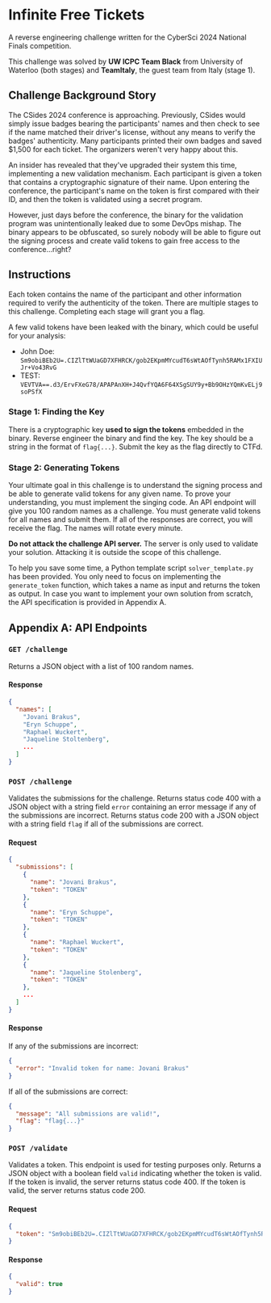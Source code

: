# Infinite Free Tickets

A reverse engineering challenge written for the CyberSci 2024 National Finals competition.

This challenge was solved by **UW ICPC Team Black** from University of Waterloo (both stages) and **TeamItaly**, the guest team from Italy (stage 1).

## Challenge Background Story

The CSides 2024 conference is approaching. Previously, CSides would simply issue badges bearing the participants' names and then check to see if the name matched their driver's license, without any means to verify the badges' authenticity. Many participants printed their own badges and saved $1,500 for each ticket. The organizers weren't very happy about this.

An insider has revealed that they've upgraded their system this time, implementing a new validation mechanism. Each participant is given a token that contains a cryptographic signature of their name. Upon entering the conference, the participant's name on the token is first compared with their ID, and then the token is validated using a secret program.

However, just days before the conference, the binary for the validation program was unintentionally leaked due to some DevOps mishap. The binary appears to be obfuscated, so surely nobody will be able to figure out the signing process and create valid tokens to gain free access to the conference...right?

## Instructions

Each token contains the name of the participant and other information required to verify the authenticity of the token. There are multiple stages to this challenge. Completing each stage will grant you a flag.

A few valid tokens have been leaked with the binary, which could be useful for your analysis:

- John Doe: `Sm9obiBEb2U=.CIZlTtWUaGD7XFHRCK/gob2EKpmMYcudT6sWtAOfTynh5RAMx1FXIUJr+Vo43RvG`
- TEST: `VEVTVA==.d3/ErvFXeG78/APAPAnXH+J4QvfYQA6F64XSgSUY9y+Bb9OHzYQmKvELj9soPSfX`

### Stage 1: Finding the Key

There is a cryptographic key **used to sign the tokens** embedded in the binary. Reverse engineer the binary and find the key. The key should be a string in the format of `flag{...}`. Submit the key as the flag directly to CTFd.

### Stage 2: Generating Tokens

Your ultimate goal in this challenge is to understand the signing process and be able to generate valid tokens for any given name. To prove your understanding, you must implement the singing code. An API endpoint will give you 100 random names as a challenge. You must generate valid tokens for all names and submit them. If all of the responses are correct, you will receive the flag. The names will rotate every minute.

**Do not attack the challenge API server.** The server is only used to validate your solution. Attacking it is outside the scope of this challenge.

To help you save some time, a Python template script `solver_template.py` has been provided. You only need to focus on implementing the `generate_token` function, which takes a name as input and returns the token as output. In case you want to implement your own solution from scratch, the API specification is provided in Appendix A.

## Appendix A: API Endpoints

### `GET /challenge`

Returns a JSON object with a list of 100 random names.

#### Response

```json
{
  "names": [
    "Jovani Brakus",
    "Eryn Schuppe",
    "Raphael Wuckert",
    "Jaqueline Stoltenberg",
    ...
  ]
}
```

### `POST /challenge`

Validates the submissions for the challenge. Returns status code 400 with a JSON object with a string field `error` containing an error message if any of the submissions are incorrect. Returns status code 200 with a JSON object with a string field `flag` if all of the submissions are correct.

#### Request

```json
{
  "submissions": [
    {
      "name": "Jovani Brakus",
      "token": "TOKEN"
    },
    {
      "name": "Eryn Schuppe",
      "token": "TOKEN"
    },
    {
      "name": "Raphael Wuckert",
      "token": "TOKEN"
    },
    {
      "name": "Jaqueline Stolenberg",
      "token": "TOKEN"
    },
    ...
  ]
}
```

#### Response

If any of the submissions are incorrect:

```json
{
  "error": "Invalid token for name: Jovani Brakus"
}
```

If all of the submissions are correct:

```json
{
  "message": "All submissions are valid!",
  "flag": "flag{...}"
}
```

### `POST /validate`

Validates a token. This endpoint is used for testing purposes only. Returns a JSON object with a boolean field `valid` indicating whether the token is valid. If the token is invalid, the server returns status code 400. If the token is valid, the server returns status code 200.

#### Request

```json
{
  "token": "Sm9obiBEb2U=.CIZlTtWUaGD7XFHRCK/gob2EKpmMYcudT6sWtAOfTynh5RAMx1FXIUJr+Vo43RvG"
}
```

#### Response

```json
{
  "valid": true
}
```
